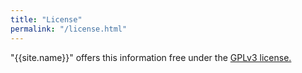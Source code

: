 ```yaml
---
title: "License"
permalink: "/license.html"
---
```


"{{site.name}}" offers this information free under the <a href="https://www.gnu.org/licenses/gpl-3.0.txt">GPLv3 license.</a>